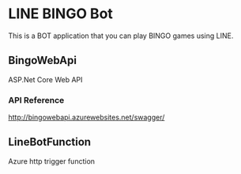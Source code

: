 # LINE BINGO Bot
This is a BOT application that you can play BINGO games using LINE.

## BingoWebApi
ASP.Net Core Web API

### API Reference
http://bingowebapi.azurewebsites.net/swagger/

## LineBotFunction
Azure http trigger function
